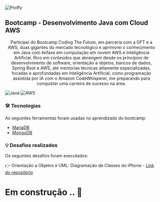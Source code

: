 <img alt="Proffy" src="https://hermes.dio.me/tracks/8df7f59a-4572-4085-b6c1-f735e2dc23d9.png">

## Bootcamp - Desenvolvimento Java com Cloud AWS
<p align="center">Participei do Bootcamp Coding The Future, em parceria com a GFT e a AWS, duas gigantes do mercado tecnológico e aprimorei o conhecimento em Java com ênfase em computação em nuvem AWS e Inteligência Artificial.
Rico em conteúdos que abrangem desde os princípios de desenvolvimento de software, orientação a objetos, bancos de dados, Spring Boot e AWS, até mentorias técnicas altamente especializadas, focadas e aprofundadas em Inteligência Artificial, como programação assistida por IA com o Amazon CodeWhisperer, me preparando para conquistar uma carreira de sucesso na área.</p>

![Java](https://img.shields.io/badge/java-%23ED8B00.svg?style=for-the-badge&logo=openjdk&logoColor=white)
![AWS](https://img.shields.io/badge/AWS-%23FF9900.svg?style=for-the-badge&logo=amazon-aws&logoColor=white)

### 🛠 Tecnologias
As seguintes ferramentas foram usadas no aprendizado do bootcamp:

- [MariaDB](https://mariadb.org/) 
- [MongoDB](https://www.mongodb.com/pt-br)

### 💡 Desafios realizados
Os seguintes desafios foram executados:

👉 Orientação a Objetos e UML: Diagramação de Classes do iPhone - [Link do repositório](https://github.com/enqneres/Desafio-POO-iPhone)

# Em construção .. 🚧